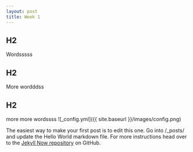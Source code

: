 ```yaml
---
layout: post
title: Week 1
---
```


## H2
Wordsssss
## H2
More wordddss
## H2
more more wordssss
![_config.yml]({{ site.baseurl }}/images/config.png)

The easiest way to make your first post is to edit this one. Go into /_posts/ and update the Hello World markdown file. For more instructions head over to the [Jekyll Now repository](https://github.com/barryclark/jekyll-now) on GitHub.
